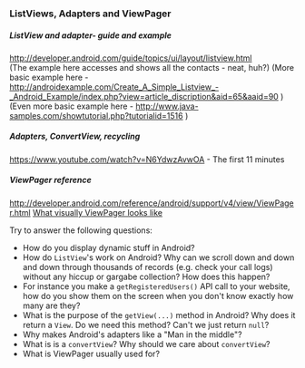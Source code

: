 ### ListViews, Adapters and ViewPager ###

##### ListView and adapter- guide and example  
http://developer.android.com/guide/topics/ui/layout/listview.html  
(The example here accesses and shows all the contacts - neat, huh?)
(More basic example here - http://androidexample.com/Create_A_Simple_Listview_-_Android_Example/index.php?view=article_discription&aid=65&aaid=90 )
(Even more basic example here - http://www.java-samples.com/showtutorial.php?tutorialid=1516 )

##### Adapters, ConvertView, recycling
https://www.youtube.com/watch?v=N6YdwzAvwOA - The first 11 minutes

##### ViewPager reference
http://developer.android.com/reference/android/support/v4/view/ViewPager.html
[What visually ViewPager looks like](http://developer.android.com/training/animation/screen-slide.html)

Try to answer the following questions:
- How do you display dynamic stuff in Android? 
- How do `ListView`'s work on Android? Why can we scroll down and down and down through thousands of records (e.g. check your call logs) without any hiccup or gargabe collection? How does this happen?
- For instance you make a `getRegisteredUsers()` API call to your website, how do you show them on the screen when you don't know exactly how many are they?
- What is the purpose of the `getView(...)` method in Android? Why does it return a `View`. Do we need this method? Can't we just return `null`? 
- Why makes Android's adapters like a "Man in the middle"? 
- What is is a `convertView`? Why should we care about `convertView`?
- What is ViewPager usually used for?  
